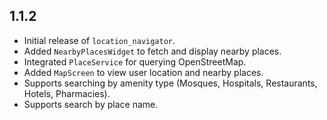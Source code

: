 ## 1.1.2

- Initial release of `location_navigator`.
- Added `NearbyPlacesWidget` to fetch and display nearby places.
- Integrated `PlaceService` for querying OpenStreetMap.
- Added `MapScreen` to view user location and nearby places.
- Supports searching by amenity type (Mosques, Hospitals, Restaurants, Hotels, Pharmacies).
- Supports search by place name.
